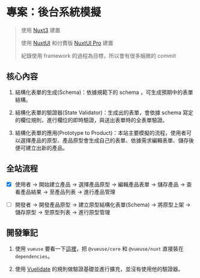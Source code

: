 # 專案：後台系統模擬

> 使用 [Nuxt3](https://nuxt.com/docs/getting-started/introduction) 建置
>
> 使用 [NuxtUI](https://ui.nuxt.com/) 和付費版 [NuxtUI Pro](https://ui.nuxt.com/pro/pricing) 建置
>
> 紀錄使用 framework 的過程為目標，所以會有很多細微的 commit

## 核心內容

1. 結構化表單的生成(Schema)：依據規範下的 schema ，可生成預期中的表單結構。

2. 結構化表單的驗證器(State Validator)：生成出的表單，會依據 schema 寫定的欄位規則，進行欄位的即時驗證，與送出表單時的全表單驗證。

3. 結構化表單的應用(Prototype to Product)：本站主要模擬的流程，使用者可以選擇產品的原型、產品原型會生成自己的表單、依據需求編輯表單、儲存後便可建立出新的產品。

## 全站流程

- [x] 使用者 -> 開始建立產品 -> 選擇產品原型 -> 編輯產品表單 -> 儲存產品 -> 查看產品結果 -> 至產品列表 -> 進行產品管理

- [ ] 開發者 -> 開發產品原型 -> 建立原型結構化表單(Schema) -> 將原型上架 -> 儲存原型 -> 至原型列表 -> 進行原型管理

## 開發筆記

1. 使用 `vueuse` 要看一下[這裡](https://nuxt.com/modules/vueuse)，把 `@vueuse/core` 和 `@vueuse/nuxt` 直接裝在 `dependencies`。

2. 使用 [Vuelidate](https://vuelidate-next.netlify.app/) 的規則做驗證基礎並進行擴充，並沒有使用他的驗證器。
